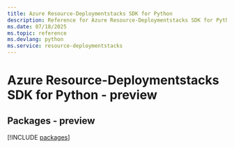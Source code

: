 ```yaml
---
title: Azure Resource-Deploymentstacks SDK for Python
description: Reference for Azure Resource-Deploymentstacks SDK for Python
ms.date: 07/18/2025
ms.topic: reference
ms.devlang: python
ms.service: resource-deploymentstacks
---
```

# Azure Resource-Deploymentstacks SDK for Python - preview
## Packages - preview
[!INCLUDE [packages](resource-deploymentstacks-index.md)]